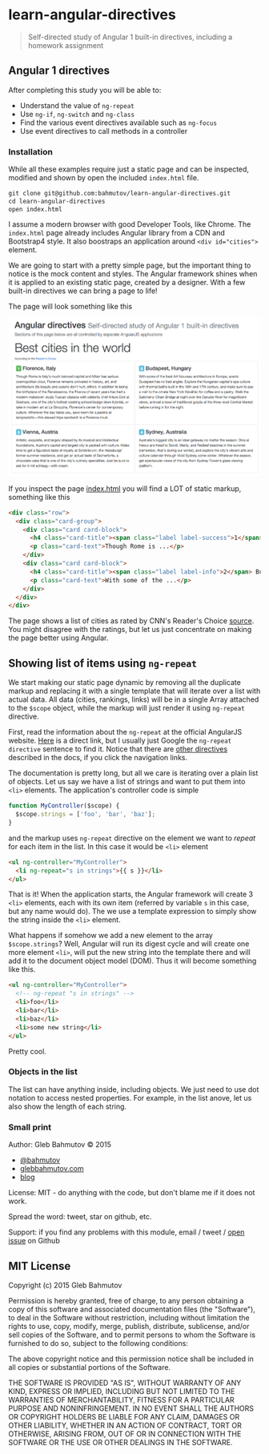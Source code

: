 # learn-angular-directives

> Self-directed study of Angular 1 built-in directives, including a homework assignment

## Angular 1 directives

After completing this study you will be able to:

* Understand the value of `ng-repeat`
* Use `ng-if`, `ng-switch` and `ng-class`
* Find the various event directives available such as `ng-focus`
* Use event directives to call methods in a controller

### Installation

While all these examples require just a static page and can be inspected, modified
and shown by open the included `index.html` file.

    git clone git@github.com:bahmutov/learn-angular-directives.git
    cd learn-angular-directives
    open index.html

I assume a modern browser with good Developer Tools, like Chrome. The `index.html`
page already includes Angular library from a CDN and Bootstrap4 style. It also
boostraps an application around `<div id="cities">` element.

We are going to start with a pretty simple page, but the important thing to notice
is the mock content and styles. The Angular framework shines when it is applied to
an existing static page, created by a designer. With a few built-in directives we
can bring a page to life!

The page will look something like this

![initial page](images/initial.png)

If you inspect the page [index.html](index.html) you will find a LOT of static markup,
something like this

```html
<div class="row">
  <div class="card-group">
    <div class="card card-block">
      <h4 class="card-title"><span class="label label-success">1</span> Florence, Italy</h4>
      <p class="card-text">Though Rome is ...</p>
    </div>
    <div class="card card-block">
      <h4 class="card-title"><span class="label label-info">2</span> Budapest, Hungary</h4>
      <p class="card-text">With some of the ...</p>
    </div>
  </div>
</div>
```

The page shows a list of cities as rated by CNN's Reader's Choice [source][cities-ref].
You might disagree with the ratings, but let us just concentrate on making the page better
using Angular.

[cities-ref]: http://www.cntraveler.com/galleries/2014-10-20/top-25-cities-in-the-world-readers-choice-awards-2014/30

## Showing list of items using `ng-repeat`

We start making our static page dynamic by removing all the duplicate markup and
replacing it with a single template that will iterate over a list with actual data.
All data (cities, rankings, links) will be in a single Array attached to the `$scope`
object, while the markup will just render it using `ng-repeat` directive.

First, read the information about the `ng-repeat` at the official AngularJS website.
[Here][ng-repeat] is a direct link, but I usually just Google the `ng-repeat directive`
sentence to find it. Notice that there are [other directives][directives] described
in the docs, if you click the navigation links.

The documentation is pretty long, but all we care is iterating over a plain list of
objects. Let us say we have a list of strings and want to put them into `<li>`
elements. The application's controller code is simple

```js
function MyController($scope) {
  $scope.strings = ['foo', 'bar', 'baz'];
}
```

and the markup uses `ng-repeat` directive on the element we want to *repeat*
for each item in the list. In this case it would be `<li>` element

```html
<ul ng-controller="MyController">
  <li ng-repeat="s in strings">{{ s }}</li>
</ul>
```

That is it! When the application starts, the Angular framework will create 3 `<li>` elements,
each with its own item (referred by variable `s` in this case, but any name would do).
The we use a template expression to simply show the string inside the `<li>` element.

What happens if somehow we add a new element to the array `$scope.strings`? Well, Angular
will run its digest cycle and will create one more element `<li>`, will put the new string
into the template there and will add it to the document object model (DOM). Thus it will
become something like this.

```html
<ul ng-controller="MyController">
  <!-- ng-repeat "s in strings" -->
  <li>foo</li>
  <li>bar</li>
  <li>baz</li>
  <li>some new string</li>
</ul>
```

Pretty cool.

### Objects in the list

The list can have anything inside, including objects. We just need to use dot notation
to access nested properties. For example, in the list anove, let us also show the length
of each string.

[ng-repeat]: https://docs.angularjs.org/api/ng/directive/ngRepeat
[directives]: https://docs.angularjs.org/api/ng/directive

### Small print

Author: Gleb Bahmutov &copy; 2015

* [@bahmutov](https://twitter.com/bahmutov)
* [glebbahmutov.com](http://glebbahmutov.com)
* [blog](http://glebbahmutov.com/blog/)

License: MIT - do anything with the code, but don't blame me if it does not work.

Spread the word: tweet, star on github, etc.

Support: if you find any problems with this module, email / tweet /
[open issue](https://github.com/bahmutov/learn-angular-directives/issues) on Github

## MIT License

Copyright (c) 2015 Gleb Bahmutov

Permission is hereby granted, free of charge, to any person
obtaining a copy of this software and associated documentation
files (the "Software"), to deal in the Software without
restriction, including without limitation the rights to use,
copy, modify, merge, publish, distribute, sublicense, and/or sell
copies of the Software, and to permit persons to whom the
Software is furnished to do so, subject to the following
conditions:

The above copyright notice and this permission notice shall be
included in all copies or substantial portions of the Software.

THE SOFTWARE IS PROVIDED "AS IS", WITHOUT WARRANTY OF ANY KIND,
EXPRESS OR IMPLIED, INCLUDING BUT NOT LIMITED TO THE WARRANTIES
OF MERCHANTABILITY, FITNESS FOR A PARTICULAR PURPOSE AND
NONINFRINGEMENT. IN NO EVENT SHALL THE AUTHORS OR COPYRIGHT
HOLDERS BE LIABLE FOR ANY CLAIM, DAMAGES OR OTHER LIABILITY,
WHETHER IN AN ACTION OF CONTRACT, TORT OR OTHERWISE, ARISING
FROM, OUT OF OR IN CONNECTION WITH THE SOFTWARE OR THE USE OR
OTHER DEALINGS IN THE SOFTWARE.
